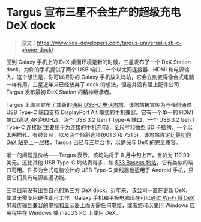 # Targus 宣布三星不会生产的超级充电 DeX dock

> 原文：<https://www.xda-developers.com/targus-universal-usb-c-phone-dock/>

回到 Galaxy 手机上的 DeX 桌面环境是新的时候，三星发布了一个 DeX Station dock，为你的手机提供了两个 USB 端口、一个以太网连接器、HDMI 和电源输入。这个想法是，你可以把你的 Galaxy 手机放入坞站，它会立刻变得像台式电脑一样有用。三星近年来已经放弃了 dock 的想法，但这并没有阻止配件公司 Targus 发布最初 DeX Station 的精神继承者。

Targus 上周三宣布了其新的[通用 USB-C 电话坞站](https://us.targus.com/products/universal-usb-c-phone-dock-awu420gl)，该坞站被宣传为与任何通过 USB Type-C 端口支持 DisplayPort Alt 模式的手机兼容。它有一个单一的 HDMI 端口(高达 4K@60Hz)，两个 USB 3.2 Gen 1 Type-A 端口，一个 USB 3.2 Gen 1 Type-C 连接器(主要用于为连接的手机充电)，全尺寸和微型 SD 卡插槽，一个以太网插孔，有线音频，以及两个倾斜选项(60T3 和 75T5)。该坞站肯定比[最初的 DeX 站](https://shop-links.co/1747792706932945586?u1=53d0b0fe-7f08-453f-9a70-a6fa8249a7fc)更上一层楼，Targus 已经与三星合作，以确保与 DeX 的完全兼容。

唯一的问题是价格——Targus 表示，该坞站将于 8 月中旬上市，售价为 119.99 美元。这比其他 USB Type-C 坞站贵得多，如 [$33 Baseus 坞站](https://www.amazon.com/Samsung-Docking-Station-Baseus-Adapter/dp/B07ZR54JHV?tag=xda-39b0bir-20&ascsubtag=UUxdaUeUpU4117&asc_refurl=https%3A%2F%2Fwww.xda-developers.com%2Ftargus-universal-usb-c-phone-dock%2F&asc_campaign=Short-Term)，它有类似的端口可用。许多为台式电脑设计的 USB Type-C 集线器也适用于 Android 手机，只要它们具有电源直通功能。

三星目前没有出售自己的第三方 DeX dock，近年来，该公司一直在更新 DeX，使其无需专用硬件即可工作。Galaxy 手机和平板电脑现在可以[通过 Wi-Fi 将 DeX 屏幕传输到兼容的电视和显示器上](https://www.xda-developers.com/samsung-wireless-support-to-dex-on-pc-one-ui-3-1-update/)而无需任何电缆，或者您可以使用 Windows 应用程序在 Windows 或 macOS PC 上使用 DeX。